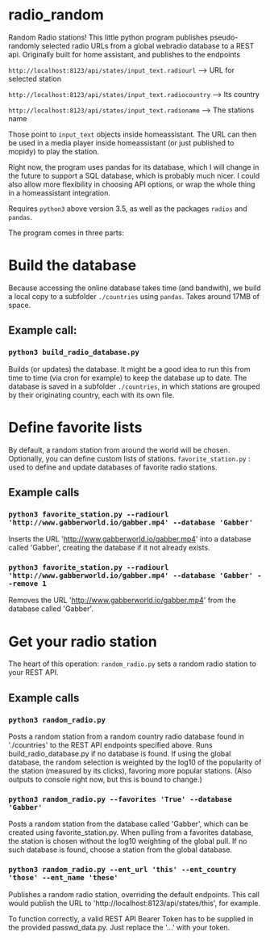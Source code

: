 # radio_random
Random Radio stations! This little python program publishes pseudo-randomly selected radio URLs from a global webradio database to a REST api.
Originally built for home assistant, and publishes to the endpoints

`http://localhost:8123/api/states/input_text.radiourl` --> URL for selected station

`http://localhost:8123/api/states/input_text.radiocountry` --> Its country

`http://localhost:8123/api/states/input_text.radioname` --> The stations name

Those point to `input_text` objects inside homeassistant. The URL can then be used in a media player inside homeassistant (or just published to mopidy) to play the station.

Right now, the program uses pandas for its database, which I will change in the future to support a SQL database, which is probably much nicer. I could also allow more flexibility in choosing API options, or wrap the whole thing in a homeassistant integration.

Requires `python3` above version 3.5, as well as the packages `radios` and `pandas`.

The program comes in three parts: 
# Build the database
Because accessing the online database takes time (and bandwith), we build a local copy to a subfolder `./countries` using `pandas`. Takes around 17MB of space.

## Example call:
### `python3 build_radio_database.py`
Builds (or updates) the database. It might be a good idea to run this from time to time (via cron for example) to keep the database up to date.
The database is saved in a subfolder `./countries`, in which stations are grouped by their originating country, each with its own file.

# Define favorite lists
By default, a random station from around the world will be chosen. Optionally, you can define custom lists of stations.
`favorite_station.py` : used to define and update databases of favorite radio stations. 

## Example calls
### `python3 favorite_station.py --radiourl 'http://www.gabberworld.io/gabber.mp4' --database 'Gabber'`
Inserts the URL 'http://www.gabberworld.io/gabber.mp4' into a database called 'Gabber', creating the database if it not already exists.

### `python3 favorite_station.py --radiourl 'http://www.gabberworld.io/gabber.mp4' --database 'Gabber' --remove 1`
Removes the URL 'http://www.gabberworld.io/gabber.mp4' from the database called 'Gabber'.

# Get your radio station
The heart of this operation: `random_radio.py` sets a random radio station to your REST API.
## Example calls
### `python3 random_radio.py` 
Posts a random station from a random country radio database found in './countries' to the REST API endpoints specified above. Runs build_radio_database.py  if no database is found.
If using the global database, the random selection is weighted by the log10 of the popularity of the station (measured by its clicks), favoring more popular stations.
(Also outputs to console right now, but this is bound to change.)

### `python3 random_radio.py --favorites 'True' --database 'Gabber'`
Posts a random station from the database called 'Gabber', which can be created using favorite_station.py. When pulling from a favorites database, the station is chosen without the log10 weighting of the global pull.
If no such database is found, choose a station from the global database.

### `python3 random_radio.py --ent_url 'this' --ent_country 'those' --ent_name 'these'`
Publishes a random radio station, overriding the default endpoints. This call would publish the URL to 'http://localhost:8123/api/states/this', for example.


To function correctly, a valid REST API Bearer Token has to be supplied in the provided passwd_data.py. Just replace the '...' with your token.
